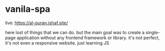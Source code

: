 # vanila-spa

live: https://al-quran.ishaf.site/

here lost of things that we can do. but the main goal was to create a single-page application without any frontend framework or library. it's not perfect, it's not even a responsive website. just learning JS 
